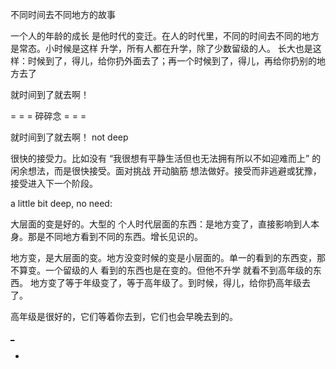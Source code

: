 
不同时间去不同地方的故事

一个人的年龄的成长 是他时代的变迁。在人的时代里，不同的时间去不同的地方是常态。小时候是这样 升学，所有人都在升学，除了少数留级的人。
长大也是这样：时候到了，得儿，给你扔外面去了；再一个时候到了，得儿，再给你扔别的地方去了

就时间到了就去啊！

= = = 碎碎念 = = =

就时间到了就去啊！ not deep

很快的接受力。比如没有 “我很想有平静生活但也无法拥有所以不如迎难而上” 的闲余想法，而是很快接受。面对挑战 开动脑筋 想法做好。接受而非逃避或犹豫，接受进入下一个阶段。

a little bit deep, no need:

大层面的变是好的。大型的 个人时代层面的东西：是地方变了，直接影响到人本身。那是不同地方看到不同的东西。增长见识的。

地方变，是大层面的变。地方没变时候的变是小层面的。单一的看到的东西变，那不算变。一个留级的人 看到的东西也是在变的。但他不升学 就看不到高年级的东西。
地方变了等于年级变了，等于高年级了。到时候，得儿，给你扔高年级去了。

高年级是很好的，它们等着你去到，它们也会早晚去到的。

[_](https://github.com/7900ms/notinternet_deserted/blob/master/small/星座.txt)

-
